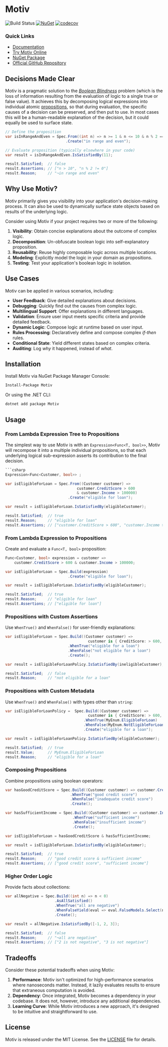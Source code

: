 # Motiv

![Build Status](https://github.com/karlssberg/Motiv/actions/workflows/dotnet.yml/badge.svg) [![NuGet](https://img.shields.io/nuget/v/Motiv.svg)](https://www.nuget.org/packages/Motiv/) [![codecov](https://codecov.io/gh/karlssberg/Motiv/graph/badge.svg?token=XNN34D2JIP)](https://codecov.io/gh/karlssberg/Motiv)
### Quick Links

- [Documentation](https://karlssberg.github.io/Motiv/)
- [Try Motiv Online](https://dotnetfiddle.net/knykpD)
- [NuGet Package](https://www.nuget.org/packages/Motiv/)
- [Official GitHub Repository](https://github.com/karlssberg/Motiv)

## Decisions Made Clear

Motiv is a pragmatic solution to the _[Boolean Blindness](https://existentialtype.wordpress.com/2011/03/15/boolean-blindness/)_
problem (which is the loss of information resulting from the evaluation of logic to a single true or false value).
It achieves this by decomposing logical expressions into individual atomic [propositions](https://en.wikipedia.org/wiki/Proposition),
so that during evaluation, the specific causes of a decision can be preserved, and then put to use.
In most cases this will be a human-readable explanation of the decision, but it could equally be used to surface state.

```csharp
// Define the proposition
var isInRangeAndEven = Spec.From((int n) => n >= 1 & n <= 10 & n % 2 == 0)
                           .Create("in range and even");

// Evaluate proposition (typically elsewhere in your code)
var result = isInRangeAndEven.IsSatisfiedBy(11);

result.Satisfied;  // false
result.Assertions; // ["n > 10", "n % 2 != 0"]
result.Reason;     // "¬in range and even"
```

## Why Use Motiv?

Motiv primarily gives you visibility into your application's decision-making process.
It can also be used to dynamically surface state objects based on results of the underlying logic.

Consider using Motiv if your project requires two or more of the following:

1. **Visibility**: Obtain concise explanations about the outcome of complex logic.
2. **Decomposition**: Un-obfuscate boolean logic into self-explanatory proposition.
3. **Reusability**: Reuse highly composable logic across multiple locations.
4. **Modeling**: Explicitly model the logic in your domain as propositions.
5. **Testing**: Test your application's boolean logic in isolation.

## Use Cases

Motiv can be applied in various scenarios, including:

* **User Feedback**: Give detailed explanations about decisions.
* **Debugging**: Quickly find out the causes from complex logic.
* **Multilingual Support**: Offer explanations in different languages.
* **Validation**: Ensure user input meets specific criteria and provide detailed feedback.
* **Dynamic Logic**: Compose logic at runtime based on user input.
* **Rules Processing**: Declaratively define and compose complex _if-then_ rules.
* **Conditional State**: Yield different states based on complex criteria.
* **Auditing**: Log _why_ it happened, instead of _what_.

## Installation

Install Motiv via NuGet Package Manager Console:
```bash
Install-Package Motiv
```
Or using the .NET CLI:
```bash
dotnet add package Motiv
```

## Usage

### From Lambda Expression Tree to Propositions

The simplest way to use Motiv is with an `Expression<Func<T, bool>>`,
Motiv will recompose it into a multiple individual propositions,
so that each underlying logical sub-expression asserts its contribution to the final decision.

```csharp
```csharp
Expression<Func<Customer, bool>> ;

var isEligibleForLoan = Spec.From((Customer customer) =>
                                customer.CreditScore > 600
                                & customer.Income > 100000)
                            .Create("eligible for loan");

var result = isEligibleForLoan.IsSatisfiedBy(eligibleCustomer);

result.Satisfied;  // true
result.Reason;     // "eligible for loan"
result.Assertions; // ["customer.CreditScore > 600", "customer.Income > 100000"]
```

### From Lambda Expression to Propositions

Create and evaluate a `Func<T, bool>` proposition:

```csharp
Func<Customer, bool> expression = customer =>
    customer.CreditScore > 600 & customer.Income > 100000;

var isEligibleForLoan = Spec.Build(expression)
                            .Create("eligible for loan");

var result = isEligibleForLoan.IsSatisfiedBy(eligibleCustomer);

result.Satisfied;  // true
result.Reason;     // "eligible for loan"
result.Assertions; // ["eligible for loan"]
```

### Propositions with Custom Assertions

Use `WhenTrue()` and `WhenFalse()` for user-friendly explanations:

```csharp
var isEligibleForLoan = Spec.Build((Customer customer) =>
                                     customer is { CreditScore: > 600, Income: > 100000 })
                            .WhenTrue("eligible for a loan")
                            .WhenFalse("not eligible for a loan")
                            .Create();

var result = isEligibleForLoanPolicy.IsSatisfiedBy(ineligibleCustomer);

result.Satisfied;  // false
result.Reason;     // "not eligible for a loan"
```

### Propositions with Custom Metadata

Use `WhenTrue()` and `WhenFalse()` with types other than `string`:

```csharp
var isEligibleForLoanPolicy =  Spec.Build((Customer customer) =>
                                     customer is { CreditScore: > 600, Income: > 100000 })
                                   .WhenTrue(MyEnum.EligibleForLoan)
                                   .WhenFalse(MyEnum.NotEligibleForLoan)
                                   .Create("eligible for a loan");

var result = isEligibleForLoanPolicy.IsSatisfiedBy(eligibleCustomer);

result.Satisfied;  // true
result.Value;      // MyEnum.EligibleForLoan
result.Reason;     // "eligible for a loan"
```

### Composing Propositions

Combine propositions using boolean operators:

```csharp
var hasGoodCreditScore = Spec.Build((Customer customer) => customer.CreditScore > 600)
                             .WhenTrue("good credit score")
                             .WhenFalse("inadequate credit score")
                             .Create();

var hasSufficientIncome = Spec.Build((Customer customer) => customer.Income > 100000)
                              .WhenTrue("sufficient income")
                              .WhenFalse("insufficient income")
                              .Create();

var isEligibleForLoan = hasGoodCreditScore & hasSufficientIncome;

var result = isEligibleForLoan.IsSatisfiedBy(eligibleCustomer);

result.Satisfied;  // true
result.Reason;     // "good credit score & sufficient income"
result.Assertions; // ["good credit score", "sufficient income"]
```

### Higher Order Logic

Provide facts about collections:

```csharp
var allNegative = Spec.Build((int n) => n < 0)
                      .AsAllSatisfied()
                      .WhenTrue("all are negative")
                      .WhenFalseYield(eval => eval.FalseModels.Select(n => $"{n} is not negative"))
                      .Create();

var result = allNegative.IsSatisfiedBy([-1, 2, 3]);

result.Satisfied;  // false
result.Reason;     // "¬all are negative"
result.Assertions; // ["2 is not negative", "3 is not negative"]
```

## Tradeoffs

Consider these potential tradeoffs when using Motiv:

1. **Performance**: Motiv isn't optimized for high-performance scenarios where nanoseconds matter.
    Instead, it lazily evaluates results to ensure that extraneous computation is avoided.
2. **Dependency**: Once integrated, Motiv becomes a dependency in your codebase.
    It does not, however, introduce any additional dependencies.
3. **Learning Curve**: While Motiv introduces a new approach, it's designed to be intuitive and straightforward to use.

## License

Motiv is released under the MIT License. See the [LICENSE](./LICENSE) file for details.
